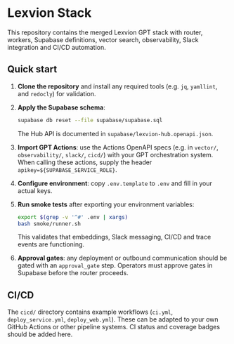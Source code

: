 # Lexvion Stack

This repository contains the merged Lexvion GPT stack with router, workers, Supabase definitions, vector search, observability, Slack integration and CI/CD automation.

## Quick start

1. **Clone the repository** and install any required tools (e.g. `jq`, `yamllint`, and `redocly`) for validation.

2. **Apply the Supabase schema**:
   ```sh
   supabase db reset --file supabase/supabase.sql
   ```
   The Hub API is documented in `supabase/lexvion-hub.openapi.json`.

3. **Import GPT Actions**: use the Actions OpenAPI specs (e.g. in `vector/`, `observability/`, `slack/`, `cicd/`) with your GPT orchestration system.  When calling these actions, supply the header `apikey=${SUPABASE_SERVICE_ROLE}`.

4. **Configure environment**: copy `.env.template` to `.env` and fill in your actual keys.

5. **Run smoke tests** after exporting your environment variables:
   ```sh
   export $(grep -v '^#' .env | xargs)
   bash smoke/runner.sh
   ```
   This validates that embeddings, Slack messaging, CI/CD and trace events are functioning.

6. **Approval gates**: any deployment or outbound communication should be gated with an `approval_gate` step.  Operators must approve gates in Supabase before the router proceeds.

## CI/CD

The `cicd/` directory contains example workflows (`ci.yml`, `deploy_service.yml`, `deploy_web.yml`).  These can be adapted to your own GitHub Actions or other pipeline systems.  CI status and coverage badges should be added here.
